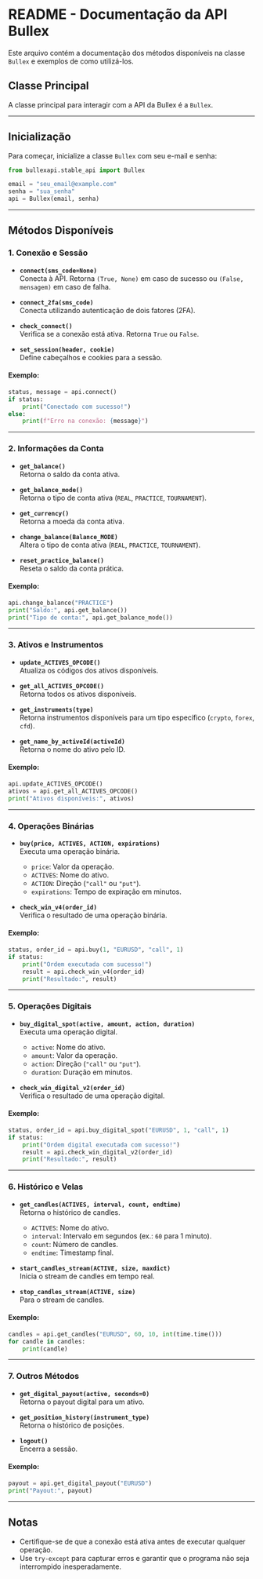 # README - Documentação da API Bullex

Este arquivo contém a documentação dos métodos disponíveis na classe `Bullex` e exemplos de como utilizá-los.

## Classe Principal
A classe principal para interagir com a API da Bullex é a `Bullex`.

---

## Inicialização
Para começar, inicialize a classe `Bullex` com seu e-mail e senha:

```python
from bullexapi.stable_api import Bullex

email = "seu_email@example.com"
senha = "sua_senha"
api = Bullex(email, senha)
```

---

## Métodos Disponíveis

### 1. Conexão e Sessão
- **`connect(sms_code=None)`**  
  Conecta à API. Retorna `(True, None)` em caso de sucesso ou `(False, mensagem)` em caso de falha.

- **`connect_2fa(sms_code)`**  
  Conecta utilizando autenticação de dois fatores (2FA).

- **`check_connect()`**  
  Verifica se a conexão está ativa. Retorna `True` ou `False`.

- **`set_session(header, cookie)`**  
  Define cabeçalhos e cookies para a sessão.

#### Exemplo:
```python
status, message = api.connect()
if status:
    print("Conectado com sucesso!")
else:
    print(f"Erro na conexão: {message}")
```

---

### 2. Informações da Conta
- **`get_balance()`**  
  Retorna o saldo da conta ativa.

- **`get_balance_mode()`**  
  Retorna o tipo de conta ativa (`REAL`, `PRACTICE`, `TOURNAMENT`).

- **`get_currency()`**  
  Retorna a moeda da conta ativa.

- **`change_balance(Balance_MODE)`**  
  Altera o tipo de conta ativa (`REAL`, `PRACTICE`, `TOURNAMENT`).

- **`reset_practice_balance()`**  
  Reseta o saldo da conta prática.

#### Exemplo:
```python
api.change_balance("PRACTICE")
print("Saldo:", api.get_balance())
print("Tipo de conta:", api.get_balance_mode())
```

---

### 3. Ativos e Instrumentos
- **`update_ACTIVES_OPCODE()`**  
  Atualiza os códigos dos ativos disponíveis.

- **`get_all_ACTIVES_OPCODE()`**  
  Retorna todos os ativos disponíveis.

- **`get_instruments(type)`**  
  Retorna instrumentos disponíveis para um tipo específico (`crypto`, `forex`, `cfd`).

- **`get_name_by_activeId(activeId)`**  
  Retorna o nome do ativo pelo ID.

#### Exemplo:
```python
api.update_ACTIVES_OPCODE()
ativos = api.get_all_ACTIVES_OPCODE()
print("Ativos disponíveis:", ativos)
```

---

### 4. Operações Binárias
- **`buy(price, ACTIVES, ACTION, expirations)`**  
  Executa uma operação binária.
  - `price`: Valor da operação.
  - `ACTIVES`: Nome do ativo.
  - `ACTION`: Direção (`"call"` ou `"put"`).
  - `expirations`: Tempo de expiração em minutos.

- **`check_win_v4(order_id)`**  
  Verifica o resultado de uma operação binária.

#### Exemplo:
```python
status, order_id = api.buy(1, "EURUSD", "call", 1)
if status:
    print("Ordem executada com sucesso!")
    result = api.check_win_v4(order_id)
    print("Resultado:", result)
```

---

### 5. Operações Digitais
- **`buy_digital_spot(active, amount, action, duration)`**  
  Executa uma operação digital.
  - `active`: Nome do ativo.
  - `amount`: Valor da operação.
  - `action`: Direção (`"call"` ou `"put"`).
  - `duration`: Duração em minutos.

- **`check_win_digital_v2(order_id)`**  
  Verifica o resultado de uma operação digital.

#### Exemplo:
```python
status, order_id = api.buy_digital_spot("EURUSD", 1, "call", 1)
if status:
    print("Ordem digital executada com sucesso!")
    result = api.check_win_digital_v2(order_id)
    print("Resultado:", result)
```

---

### 6. Histórico e Velas
- **`get_candles(ACTIVES, interval, count, endtime)`**  
  Retorna o histórico de candles.
  - `ACTIVES`: Nome do ativo.
  - `interval`: Intervalo em segundos (ex.: `60` para 1 minuto).
  - `count`: Número de candles.
  - `endtime`: Timestamp final.

- **`start_candles_stream(ACTIVE, size, maxdict)`**  
  Inicia o stream de candles em tempo real.

- **`stop_candles_stream(ACTIVE, size)`**  
  Para o stream de candles.

#### Exemplo:
```python
candles = api.get_candles("EURUSD", 60, 10, int(time.time()))
for candle in candles:
    print(candle)
```

---

### 7. Outros Métodos
- **`get_digital_payout(active, seconds=0)`**  
  Retorna o payout digital para um ativo.

- **`get_position_history(instrument_type)`**  
  Retorna o histórico de posições.

- **`logout()`**  
  Encerra a sessão.

#### Exemplo:
```python
payout = api.get_digital_payout("EURUSD")
print("Payout:", payout)
```

---

## Notas
- Certifique-se de que a conexão está ativa antes de executar qualquer operação.
- Use `try-except` para capturar erros e garantir que o programa não seja interrompido inesperadamente.
